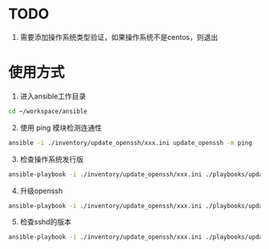 # TODO
1. 需要添加操作系统类型验证，如果操作系统不是centos，则退出

# 使用方式
1. 进入ansible工作目录
```bash
cd ~/workspace/ansible
```
2. 使用 ping 模块检测连通性
```bash
ansible -i ./inventory/update_openssh/xxx.ini update_openssh -m ping
```
3. 检查操作系统发行版
```bash
ansible-playbook -i ./inventory/update_openssh/xxx.ini ./playbooks/update_openssh_for_bjtel.yaml -K --tags "check distribution"
```
4. 升级openssh
```bash
ansible-playbook -i ./inventory/update_openssh/xxx.ini ./playbooks/update_openssh_for_bjtel.yaml -K --tags "update openssh"
```
5. 检查sshd的版本
```bash
ansible-playbook -i ./inventory/update_openssh/xxx.ini ./playbooks/update_openssh_for_bjtel.yaml -K --tags "check version"
```
